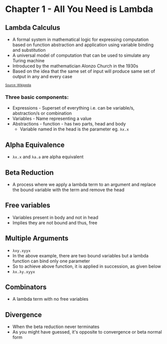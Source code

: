 # Chapter 1 - All You Need is Lambda

## Lambda Calculus
- A formal system in mathematical logic for expressing computation based on function abstraction and application using variable binding and substitution
- A universal model of computation that can be used to simulate any Turing machine
- Introduced by the mathematician Alonzo Church in the 1930s
- Based on the idea that the same set of input will produce same set of output in any and every case  
  
<sup><sup><a href="https://en.wikipedia.org/wiki/Lambda_calculus#:~:text=Lambda%20calculus%20(also%20written%20as,to%20simulate%20any%20Turing%20machine." >Source: Wikipedia</a></sup></sup>

### Three basic components:
- Expressions - Superset of everything i.e. can be variable/s, abstraction/s or combination
- Variables - Name representing a value
- Abstractions - function - has two parts, head and body
    - Variable named in the head is the parameter
    eg. `λx.x`


## Alpha Equivalence
- `λx.x` and `λa.a` are alpha equivalent

## Beta Reduction
- A process where we apply a lambda term to an argument and replace the bound variable with the term and remove the head

## Free variables
- Variables present in body and not in head
- Implies they are not bound and thus, free

## Multiple Arguments
- `λxy.xyyx`
- In the above example, there are two bound variables but a lambda function can bind only one parameter
- So to achieve above function, it is applied in succession, as given below
- `λx.λy.xyyx`

## Combinators
- A lambda term with no free variables

## Divergence
- When the beta reduction never terminates
- As you might have guessed, it's opposite to convergence or beta normal form
